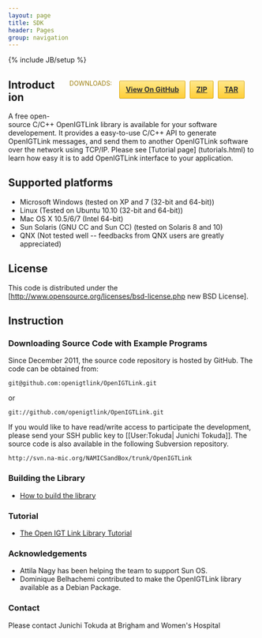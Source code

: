 ```yaml
---
layout: page
title: SDK
header: Pages
group: navigation
---
```

{% include JB/setup %}

<style media="screen" type="text/css">
#banner .button {
  border: 1px solid #dba500;
  background: -webkit-gradient(linear, 50% 0%, 50% 100%, color-stop(0%, #ffe788), color-stop(100%, #ffce38));
  background: -webkit-linear-gradient(#ffe788, #ffce38);
  background: -moz-linear-gradient(#ffe788, #ffce38);
  background: -o-linear-gradient(#ffe788, #ffce38);
  background: -ms-linear-gradient(#ffe788, #ffce38);
  background: linear-gradient(#ffe788, #ffce38);
  -moz-border-radius: 2px;
  -webkit-border-radius: 2px;
  -o-border-radius: 2px;
  -ms-border-radius: 2px;
  -khtml-border-radius: 2px;
  border-radius: 2px;
  -moz-box-shadow: inset 0px 1px 0px rgba(255, 255, 255, 0.4), 0px 1px 1px rgba(0, 0, 0, 0.1);
  -webkit-box-shadow: inset 0px 1px 0px rgba(255, 255, 255, 0.4), 0px 1px 1px rgba(0, 0, 0, 0.1);
  -o-box-shadow: inset 0px 1px 0px rgba(255, 255, 255, 0.4), 0px 1px 1px rgba(0, 0, 0, 0.1);
  box-shadow: inset 0px 1px 0px rgba(255, 255, 255, 0.4), 0px 1px 1px rgba(0, 0, 0, 0.1);
  background-color: #FFE788;
  margin-left: 5px;
  padding: 10px 12px;
  margin-top: 6px;
  line-height: 14px;
  font-size: 14px;
  color: #333;
  font-weight: bold;
  display: inline-block;
  text-align: center;
}
#banner .button:hover {
  background: -webkit-gradient(linear, 50% 0%, 50% 100%, color-stop(0%, #ffe788), color-stop(100%, #ffe788));
  background: -webkit-linear-gradient(#ffe788, #ffe788);
  background: -moz-linear-gradient(#ffe788, #ffe788);
  background: -o-linear-gradient(#ffe788, #ffe788);
  background: -ms-linear-gradient(#ffe788, #ffe788);
  background: linear-gradient(#ffe788, #ffe788);
  background-color: #ffeca0;
}
#banner .fork {
  position: fixed;
  left: 50%;
  margin-left: -325px;
  padding: 10px 12px;
  margin-top: 6px;
  line-height: 14px;
  font-size: 14px;
  background-color: #FFE788;
}
#banner .downloads {
  float: right;
  margin: 0 25px 30px 30px;
}
#banner .downloads span {
  float: left;
  line-height: 52px;
  font-size: 90%;
  color: #9d7f0d;
  text-transform: uppercase;
  text-shadow: rgba(255, 255, 255, 0.2) 0 1px 0;
}
#banner ul {
  list-style: none;
  height: 40px;
  padding: 0;
  float: left;
  margin-left: 10px;
}
#banner ul li {
  display: inline;
}
#banner ul li a.button {
  background-color: #FFE788;
}
#banner #logo {
  position: absolute;
  height: 36px;
  width: 36px;
  right: 7px;
  top: 7px;
  display: block;
  background: url(images/octocat-logo.png);
}
</style>

<div id="banner">
  <div class="downloads">
    <span>Downloads:</span>
    <ul>
      <li><a href="https://github.com/openigtlink/OpenIGTLink" class="button">View On GitHub</a></li>
      <li><a href="https://github.com/openigtlink/OpenIGTLink/zipball/development" class="button">ZIP</a></li>
      <li><a href="https://github.com/openigtlink/OpenIGTLink/tarball/development" class="button">TAR</a></li>
    </ul>
  </div>
</div>


## Introduction
A free open-source C/C++ OpenIGTLink library is available for your software developement. It provides a easy-to-use 
C/C++ API to generate OpenIGTLink messages, and send them to another OpenIGTLink software over the network using TCP/IP.
Please see [Tutorial page] (tutorials.html) to learn how easy it is to add OpenIGTLink interface to your application.


## Supported platforms
* Microsoft Windows (tested on XP and 7 (32-bit and 64-bit))
* Linux (Tested on Ubuntu 10.10 (32-bit and 64-bit))
* Mac OS X 10.5/6/7 (Intel 64-bit)
* Sun Solaris (GNU CC and Sun CC) (tested on Solaris 8 and 10) 
* QNX (Not tested well -- feedbacks from QNX users are greatly appreciated)

## License
This code is distributed under the [http://www.opensource.org/licenses/bsd-license.php new BSD License].

## Instruction

### Downloading Source Code with Example Programs

Since December 2011, the source code repository is hosted by GitHub. The code can be obtained from:

    git@github.com:openigtlink/OpenIGTLink.git

or

    git://github.com/openigtlink/OpenIGTLink.git

If you would like to have read/write access to participate the development, please send your SSH public key to [[User:Tokuda| Junichi Tokuda]]. The source code is also available in the following Subversion repository.

    http://svn.na-mic.org/NAMICSandBox/trunk/OpenIGTLink

### Building the Library
* [How to build the library](library/build.html)


### Tutorial
* [The Open IGT Link Library Tutorial](library/tutorial.html)


### Acknowledgements
* Attila Nagy has been helping the team to support Sun OS.
* Dominique Belhachemi contributed to make the OpenIGTLink library available as a Debian Package.

### Contact
Please contact Junichi Tokuda at Brigham and Women's Hospital